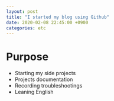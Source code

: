 ```yaml
---
layout: post
title: "I started my blog using Github"
date: 2020-02-08 22:45:00 +0900
categories: etc
---
```

# Purpose
- Starting my side projects
- Projects documentation
- Recording troubleshootings
- Leaning English


[yungik]: https://yungik.github.io/
